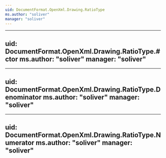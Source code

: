 ```yaml
---
uid: DocumentFormat.OpenXml.Drawing.RatioType
ms.author: "soliver"
manager: "soliver"
---
```


---
uid: DocumentFormat.OpenXml.Drawing.RatioType.#ctor
ms.author: "soliver"
manager: "soliver"
---

---
uid: DocumentFormat.OpenXml.Drawing.RatioType.Denominator
ms.author: "soliver"
manager: "soliver"
---

---
uid: DocumentFormat.OpenXml.Drawing.RatioType.Numerator
ms.author: "soliver"
manager: "soliver"
---
